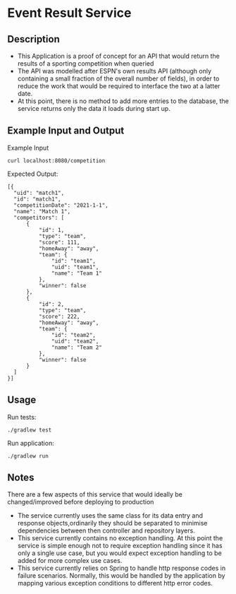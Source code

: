 Event Result Service
===================

Description
-----------

- This Application is a proof of concept for an API that would return the results of a sporting competition when queried
- The API was modelled after ESPN's own results API (although only containing a small fraction of the overall number of
  fields), in order to reduce the work that would be required to interface the two at a latter date.
- At this point, there is no method to add more entries to the database, the service returns only the data it loads
during start up.

Example Input and Output
------------------------

Example Input

    curl localhost:8080/competition

Expected Output:

    [{
      "uid": "match1",
      "id": "match1",
      "competitionDate": "2021-1-1",
      "name": "Match 1",
      "competitors": [
          {
              "id": 1,
              "type": "team",
              "score": 111,
              "homeAway": "away",
              "team": {
                  "id": "team1",
                  "uid": "team1",
                  "name": "Team 1"
              },
              "winner": false
          },
          {
              "id": 2,
              "type": "team",
              "score": 222,
              "homeAway": "away",
              "team": {
                  "id": "team2",
                  "uid": "team2",
                  "name": "Team 2"
              },
              "winner": false
          }
      ]
    }]

Usage
------------

Run tests:

    ./gradlew test

Run application:

    ./gradlew run

Notes
-------

There are a few aspects of this service that would ideally be changed/improved before deploying to production
- The service currently uses the same class for its data entry and response objects,ordinarily they should be
  separated to minimise dependencies between then controller and repository layers.
- This service currently contains no exception handling. At this point the service is simple enough not to require
  exception handling since it has only a single use case, but you would expect exception handling to be added for
  more complex use cases.
- This service currently relies on Spring to handle http response codes in failure scenarios. Normally, this would
  be handled by the application by mapping various exception conditions to different http error codes.